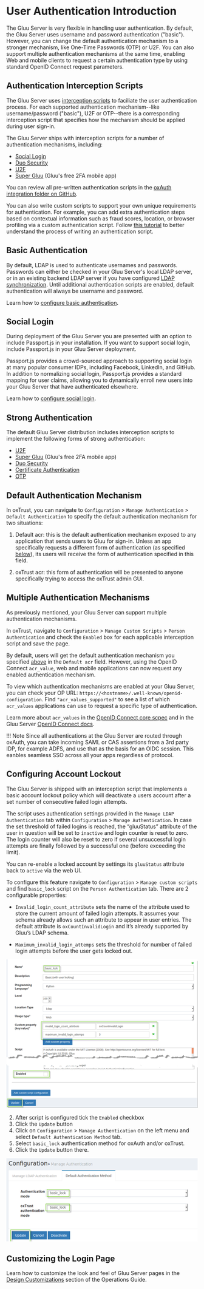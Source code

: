 # User Authentication Introduction
The Gluu Server is very flexible in handling user authentication. By default, the Gluu Server uses username and password authentication ("basic"). However, you can change the default authentication mechanism to a stronger mechanism, like One-Time Passwords (OTP) or U2F. You can also support multiple authentication mechanisms at the same time, enabling Web and mobile clients to request a certain authentication type by using standard OpenID Connect request parameters. 

## Authentication Interception Scripts
The Gluu Server uses [interception scripts](../admin-guide/custom-script.md) to faciliate the user authentication process. For each supported authentication mechanism--like username/password ("basic"), U2F or OTP--there is a corresponding interception script that specifies how the mechanism should be applied during user sign-in. 

The Gluu Server ships with interception scripts for a number of authentication mechanisms, including:

- [Social Login](./passport.md) 
- [Duo Security](./duo.md)
- [U2F](./U2F.md)
- [Super Gluu](./supergluu.md)  (Gluu's free 2FA mobile app)

You can review all pre-written authentication scripts in the [oxAuth integration folder on GitHub](https://github.com/GluuFederation/oxAuth/tree/master/Server/integrations). 

You can also write custom scripts to support your own unique requirements for authentication. For example, you can add extra authentication steps based on contextual information such as fraud scores, location, or browser profiling via a custom authentication script. Follow [this tutorial](./customauthn.md) to better understand the process of writing an authentication script. 

## Basic Authentication

By default, LDAP is used to authenticate usernames and passwords. Passwords can either be checked in your Gluu Server's local LDAP server, or in an existing backend LDAP server if you have configured [LDAP synchronization](../admin-guide/user-management.md#ldap-synchronization). Until additional authentication scripts are enabled, default authentication will always be username and password. 

Learn how to [configure basic authentication](./basic.md).

## Social Login

During deployment of the Gluu Server you are presented with an option to include Passport.js in your installation. If you want to support social login, include Passport.js in your Gluu Server deployment. 

Passport.js provides a crowd-sourced approach to supporting social login at many popular consumer IDPs, including Facebook, LinkedIn, and GitHub. In addition to normalizing social login, Passport.js provides a standard mapping for user claims, allowing you to dynamically enroll new users into your Gluu Server that have authenticated elsewhere.

Learn how to [configure social login](./passport.md). 

## Strong Authentication

The default Gluu Server distribution includes interception scripts to implement the following forms of strong authentication:

- [U2F](./U2F.md)
- [Super Gluu](./supergluu.md)  (Gluu's free 2FA mobile app)
- [Duo Security](./duo.md)
- [Certificate Authentication](./cert-auth.md)
- [OTP](./otp.md)

## Default Authentication Mechanism
In oxTrust, you can navigate to `Configuration` > `Manage Authentication` > `Default Authentication` to specify the default authentication mechanism for two situations: 

1. Default acr: this is the default authentication mechanism exposed to any application that sends users to Gluu for sign-in. Unless an app specifically requests a different form of authentication (as specified [below](#multiple-authentication-mechanisms)), its users will receive the form of authentication specified in this field. 

2. oxTrust acr: this form of authentication will be presented to anyone specifically trying to access the oxTrust admin GUI.

## Multiple Authentication Mechanisms
As previously mentioned, your Gluu Server can support multiple authentication mechanisms. 

In oxTrust, navigate to `Configuration` > `Manage Custom Scripts` > `Person Authentication` and check the `Enabled` box for each applicable interception script and save the page. 

By default, users will get the default authentication mechanism you specified [above](#default-authentication-mechanism) in the `Default acr` field. However, using the OpenID Connect `acr_value`, web and mobile applications can now request any enabled authentication mechanism. 

To view which authentication mechanisms are enabled at your Gluu Server, you can check your OP URL: `https://<hostname>/.well-known/openid-configuration`. Find `"acr_values_supported"` to see a list of which `acr_values` applications can use to request a specific type of authentication. 

Learn more about `acr_values` in the [OpenID Connect core scpec](http://openid.net/specs/openid-connect-core-1_0.html#acrSemantics) and in the Gluu Server [OpenID Connect docs](../admin-guide/openid-connect.md/#multi-factor-authentication-for-clients).

!!! Note
    Since all authentications at the Gluu Server are routed through oxAuth, you can take incoming SAML or CAS assertions from a 3rd party IDP, for example ADFS, and use that as the basis for an OIDC session. This eanbles seamless SSO across all your apps regardless of protocol.

## Configuring Account Lockout

The Gluu Server is shipped with an interception script that implements a basic account lockout policy which will deactivate a users account after a set number of consecutive failed login attempts.

The script uses authentication settings provided in the `Manage LDAP Authentication` tab within `Configuration` > `Manage Authentication`. In case the set threshold of failed logins is reached, the “gluuStatus” attribute of the user in question will be set to `inactive` and login counter is reset to zero. The login counter will also be reset to zero if several unsuccessful login attempts are finally followed by a successful one (before exceeding the limit). 

You can re-enable a locked account by settings its `gluuStatus` attribute back to `active` via the web UI.

To configure this feature navigate to `Configuration` > `Manage custom scripts` and find `basic_lock` script on the `Person Authentication` tab. There are 2 configurable properties:

- `Invalid_login_count_attribute` sets the name of the attribute used to store the current amount of failed login attempts. It assumes your schema already allows such an attribute to appear in user entries. The default attribute is `oxCountInvalidLogin` and it’s already supported by Gluu’s LDAP schema.

- `Maximum_invalid_login_attemps` sets the threshold for number of failed login attempts before the user gets locked out.
 
![acct-update](../img/admin-guide/user/acct-lockout-config.png)   
  
2. After script is configured tick the `Enabled` checkbox 
3. Click the `Update` button 
4. Click on `Configuration` > `Manage Authentication` on the left menu and select `Default Authentication Method` tab. 
5. Select `basic_lock` authentication method for oxAuth and/or oxTrust.
6. Click the `Update` button there.
   
![acct-update](../img/admin-guide/user/acct-lockout-update.png)    


## Customizing the Login Page 

Learn how to customize the look and feel of Gluu Server pages in the [Design Customizations](../operation/custom-loginpage.md) section of the Operations Guide.
